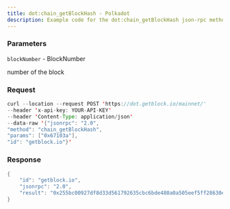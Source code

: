 ```yaml
---
title: dot:chain_getBlockHash - Polkadot
description: Example code for the dot:chain_getBlockHash json-rpc method. Сomplete guide on how to use dot:chain_getBlockHash json-rpc in GetBlock.io Web3 documentation.
---
```


### Parameters


`blockNumber` - BlockNumber

number of the block

### Request

``` java
curl --location --request POST 'https://dot.getblock.io/mainnet/' 
--header 'x-api-key: YOUR-API-KEY' 
--header 'Content-Type: application/json' 
--data-raw '{"jsonrpc": "2.0",
"method": "chain_getBlockHash",
"params": ["0x67103a"],
"id": "getblock.io"}'
```

###  Response

``` java
{
    "id": "getblock.io",
    "jsonrpc": "2.0",
    "result": "0x255bc00927df8d33d561792635cbc6bde480a0a505eef5ff28630ece3fc15b32"
}
```

